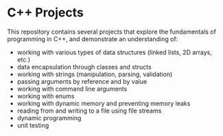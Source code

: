 # C++ Projects

This repository contains several projects that explore the fundamentals of programming in C++, and demonstrate an understanding of:
* working with various types of data structures (linked lists, 2D arrays, etc.)
* data encapsulation through classes and structs
* working with strings (manipulation, parsing, validation)
* passing arguments by reference and by value
* working with command line arguments
* working with enums
* working with dynamic memory and preventing memory leaks
* reading from and writing to a file using file streams
* dynamic programming
* unit testing
